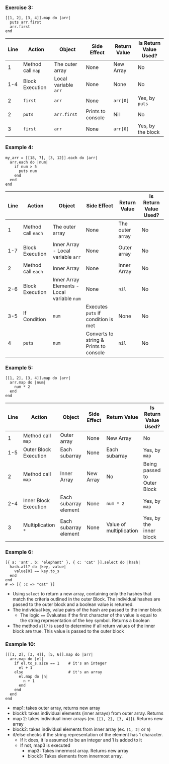 ### Exercise 3:
```
[[1, 2], [3, 4]].map do |arr|
  puts arr.first
  arr.first
end
```


| Line  | Action | Object | Side Effect | Return Value | Is Return Value Used? |
|---|---|---|---|---|---|
|1   |Method call `map`   | The outer array  | None   | New Array   | No
|1-4   | Block Execution | Local variable `arr` | None  | None  | No
| 2  | `first`  | `arr`  | None  | `arr[0]` | Yes, by `puts`
| 2  | `puts`  | `arr.first`  | Prints to console  | Nil   | No
| 3 | `first` | `arr` | None | `arr[0]` | Yes, by the block


### Example 4:
```
my_arr = [[18, 7], [3, 12]].each do |arr|
  arr.each do |num|
    if num > 5
      puts num
    end
  end
end
```
| Line  | Action | Object | Side Effect | Return Value | Is Return Value Used? |
|---|---|---|---|---|---|
|1   |Method call `each`   | The outer array  | None   | The outer array   | No
|1-7   | Block Execution | Inner Array - Local variable `arr` | None  | Outer array  | No
| 2  | Method call `each`  | Inner Array | None  | Inner Array | No
| 2-6  | Block Execution  | Inner Array Elements - Local variable `num` | None  | `nil` | No
| 3-5  | If Condition  | `num` | Executes `puts` if condition is met  | None | No
| 4  | `puts`  | `num`  | Converts to string & Prints to console  | `nil`   | No


### Example 5:
```
[[1, 2], [3, 4]].map do |arr|
  arr.map do |num|
    num * 2
  end
end
```

| Line  | Action | Object | Side Effect | Return Value | Is Return Value Used? |
|---|---|---|---|---|---|
| 1   | Method call `map`  | Outer array  | None  | New Array  | No |
| 1-5  | Outer Block Execution  | Each subarray  | None  | Each subarray  | Yes, by `map`  |
| 2  | Method call `map`  | Inner Array  | New Array  | No | Being passed to Outer Block  |
| 2-4  | Inner Block Execution  | Each subarray element  | None | `num * 2`  | Yes, by `map`  |
| 3  | Multiplication `*`  | Each subarray element  | None | Value of multiplication  | Yes, by the inner block  |


### Example 6:
```
[{ a: 'ant', b: 'elephant' }, { c: 'cat' }].select do |hash|
  hash.all? do |key, value|
    value[0] == key.to_s
  end
end
# => [{ :c => "cat" }]
```

- Using `select` to return a new array, containing only the hashes that match the criteria outlined in the outer Block. The individual hashes are passed to the outer block and a boolean value is returned.
- The individual key, value pairs of the hash are passed to the inner block
  - The logic `==` Evaluates if the first character of the value is equal to the string representation of the key symbol. Returns a boolean
- The method `all?` is used to determine if all return values of the inner block are true. This value is passed to the outer block


### Example 10:
```
[[[1, 2], [3, 4]], [5, 6]].map do |arr|
  arr.map do |el|
    if el.to_s.size == 1    # it's an integer
      el + 1
    else                    # it's an array
      el.map do |n|
        n + 1
      end
    end
  end
end
```

- map1: takes outer array, returns new array
- block1: takes individual elements (inner arrays) from outer array. Returns
- map 2: takes individual inner arrays (ex. `[[1, 2], [3, 4]]`). Returns new array
- block2: takes individual elements from inner array  (ex. `[1, 2]` or `5`)
- if/else checks if the string representation of the element has 1 character.
    - If it does, it is assumed to be an integer and 1 is added to it
    - If not, map3 is executed
      - map3: Takes innermost array. Returns new array
      - block3: Takes elements from innermost array.
